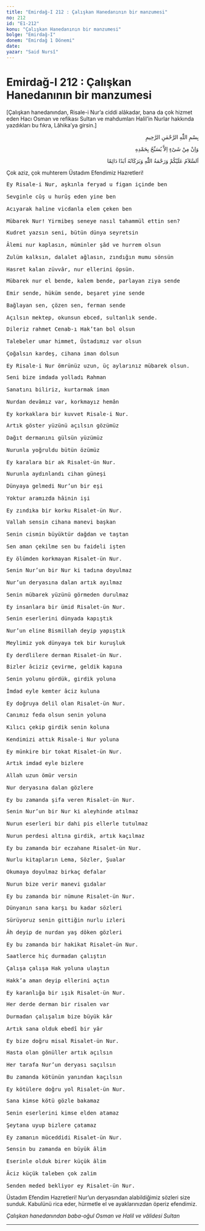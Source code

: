 ```yaml
---
title: "Emirdağ-I 212 : Çalışkan Hanedanının bir manzumesi"
no: 212
id: "E1-212"
konu: "Çalışkan Hanedanının bir manzumesi"
bolge: "Emirdağ-I"
donem: "Emirdağ 1 Dönemi"
date: 
yazar: "Said Nursî"
---
```


# Emirdağ-I 212 : Çalışkan Hanedanının bir manzumesi

<p class="takdim">[Çalışkan hanedanından, Risale-i Nur’a ciddi alâkadar, bana da çok hizmet eden Hacı Osman ve refikası Sultan ve mahdumları Halil’in Nurlar hakkında yazdıkları bu fıkra, Lâhika’ya girsin.]</p>

<p class="arabic" dir="rtl" title="Meal: “Rahman ve Rahîm olan Allah’ın adıyla.”">بِسْمِ اللّٰهِ الرَّحْمٰنِ الرَّحِيمِ</p>

<p class="arabic" dir="rtl" title="Meal: “Hiçbir şey yoktur ki O'nu hamd ile tesbih etmesin” [İsrâ Sûresi, 17:44]">وَاِنْ مِنْ شَىْءٍ اِلاَّ يُسَبِّحُ بِحَمْدِهِ</p>

<p class="arabic" dir="rtl" title="Meal: “Allah’ın selâmı, rahmeti ve bereketleri, ebedî ve dâimî olarak üzerinize olsun.”">اَلسَّلاَمُ عَلَيْكُمْ وَرَحْمَةُ اللّٰهِ وَبَرَكَاتُهُ اَبَدًا دَائِمًا</p>

Çok aziz, çok muhterem Üstadım Efendimiz Hazretleri!

<pre>
Ey Risale-i Nur, aşkınla feryad u figan içinde ben
 
Sevginle cûş u hurûş eden yine ben
 
Acıyarak haline vicdanla elem çeken ben
 
Mübarek Nur! Yirmibeş seneye nasıl tahammül ettin sen?
</pre>

<pre>
Kudret yazsın seni, bütün dünya seyretsin
 
Âlemi nur kaplasın, müminler şâd ve hurrem olsun
 
Zulüm kalksın, dalalet ağlasın, zındığın mumu sönsün
 
Hasret kalan züvvâr, nur ellerini öpsün.
</pre>

<pre>
Mübarek nur el bende, kalem bende, parlayan ziya sende
 
Emir sende, hüküm sende, beşaret yine sende
 
Bağlayan sen, çözen sen, ferman sende
 
Açılsın mektep, okunsun ebced, sultanlık sende.
</pre>

<pre>
Dileriz rahmet Cenab-ı Hak’tan bol olsun
 
Talebeler umar himmet, Üstadımız var olsun
 
Çoğalsın kardeş, cihana iman dolsun
 
Ey Risale-i Nur ömrünüz uzun, üç aylarınız mübarek olsun.
</pre>

<pre>
Seni bize imdada yolladı Rahman
 
Sanatını biliriz, kurtarmak iman
 
Nurdan devâmız var, korkmayız hemân
 
Ey korkaklara bir kuvvet Risale-i Nur.
</pre>

<pre>
Artık göster yüzünü açılsın gözümüz
 
Dağıt dermanını gülsün yüzümüz
 
Nurunla yoğruldu bütün özümüz
 
Ey karalara bir ak Risalet-ün Nur.
</pre>

<pre>
Nurunla aydınlandı cihan güneşi
 
Dünyaya gelmedi Nur’un bir eşi
 
Yoktur aramızda hâinin işi
 
Ey zındıka bir korku Risalet-ün Nur.
</pre>

<pre>
Vallah sensin cihana manevi başkan
 
Senin cismin büyüktür dağdan ve taştan
 
Sen aman çekilme sen bu faideli işten
 
Ey ölümden korkmayan Risalet-ün Nur.
</pre>

<pre>
Senin Nur’un bir Nur ki tadına doyulmaz
 
Nur’un deryasına dalan artık ayılmaz
 
Senin mübarek yüzünü görmeden durulmaz
 
Ey insanlara bir ümid Risalet-ün Nur.
</pre>

<pre>
Senin eserlerini dünyada kapıştık
 
Nur’un eline Bismillah deyip yapıştık
 
Meylimiz yok dünyaya tek bir kuruşluk
 
Ey derdlilere derman Risalet-ün Nur.
</pre>

<pre>
Bizler âciziz çevirme, geldik kapına
 
Senin yolunu gördük, girdik yoluna
 
İmdad eyle kemter âciz kuluna
 
Ey doğruya delil olan Risalet-ün Nur.
</pre>

<pre>
Canımız feda olsun senin yoluna
 
Kılıcı çekip girdik senin koluna
 
Kendimizi attık Risale-i Nur yoluna
 
Ey münkire bir tokat Risalet-ün Nur.
</pre>

<pre>
Artık imdad eyle bizlere
 
Allah uzun ömür versin
 
Nur deryasına dalan gözlere
 
Ey bu zamanda şifa veren Risalet-ün Nur.
</pre>

<pre>
Senin Nur’un bir Nur ki aleyhinde atılmaz
 
Nurun eserleri bir dahi pis ellerle tutulmaz
 
Nurun perdesi altına girdik, artık kaçılmaz
 
Ey bu zamanda bir eczahane Risalet-ün Nur.
</pre>

<pre>
Nurlu kitapların Lema, Sözler, Şualar
 
Okumaya doyulmaz birkaç defalar
 
Nurun bize verir manevi gıdalar
 
Ey bu zamanda bir nümune Risalet-ün Nur.
</pre>

<pre>
Dünyanın sana karşı bu kadar sözleri
 
Sürüyoruz senin gittiğin nurlu izleri
 
Âh deyip de nurdan yaş döken gözleri
 
Ey bu zamanda bir hakikat Risalet-ün Nur.
</pre>

<pre>
Saatlerce hiç durmadan çalıştın
 
Çalışa çalışa Hak yoluna ulaştın
 
Hakk’a aman deyip ellerini açtın
 
Ey karanlığa bir ışık Risalet-ün Nur.
</pre>

<pre>
Her derde derman bir risalen var
 
Durmadan çalışalım bize büyük kâr
 
Artık sana olduk ebedî bir yâr
 
Ey bize doğru misal Risalet-ün Nur.
</pre>

<pre>
Hasta olan gönüller artık açılsın
 
Her tarafa Nur’un deryası saçılsın
 
Bu zamanda kötünün yanından kaçılsın
 
Ey kötülere doğru yol Risalet-ün Nur.
</pre>

<pre>
Sana kimse kötü gözle bakamaz
 
Senin eserlerini kimse elden atamaz
 
Şeytana uyup bizlere çatamaz
 
Ey zamanın müceddidi Risalet-ün Nur.
</pre>

<pre>
Sensin bu zamanda en büyük âlim
 
Eserinle olduk birer küçük âlim
 
Âciz küçük taleben çok zalim
 
Senden meded bekliyor ey Risalet-ün Nur.
</pre>

Üstadım Efendim Hazretleri! Nur’un deryasından alabildiğimiz sözleri size sunduk. Kabulünü rica eder, hürmetle el ve ayaklarınızdan öperiz efendimiz.

*Çalışkan hanedanından baba-oğul*
*Osman ve Halil ve vâlidesi Sultan*

***
